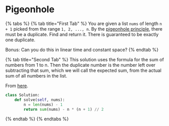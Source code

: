 # Pigeonhole

{% tabs %}
{% tab title="First Tab" %}
You are given a list `nums` of length `n + 1` picked from the range `1, 2, ..., n`. By the [pigeonhole principle](https://en.wikipedia.org/wiki/Pigeonhole_principle), there must be a duplicate. Find and return it. There is guaranteed to be exactly one duplicate.

Bonus: Can you do this in linear time and constant space?
{% endtab %}

{% tab title="Second Tab" %}
This solution uses the formula for the sum of numbers from 1 to n. Then the duplicate number is the number left over subtracting that sum, which we will call the expected sum, from the actual sum of all numbers in the list.

From [here](https://binarysearch.com/room/The-Palindome-4G4AiUpuLO/editorials/1520494?questionsetIndex=1).

```python
class Solution:
    def solve(self, nums):
        n = len(nums) - 1
        return sum(nums) - n * (n + 1) // 2
```
{% endtab %}
{% endtabs %}

